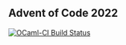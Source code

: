 ## Advent of Code 2022

[![OCaml-CI Build Status](https://img.shields.io/endpoint?url=https://ci.ocamllabs.io/badge/ElectreAAS/AOC2022/master&logo=ocaml)](https://ci.ocamllabs.io/github/ElectreAAS/AOC2022)
